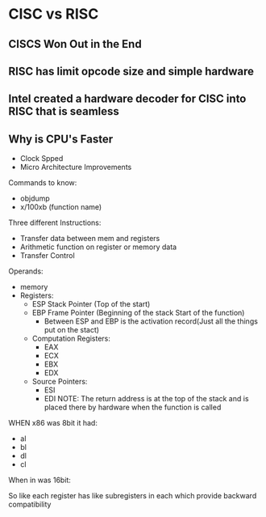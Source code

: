 # CISC vs RISC

## CISCS Won Out in the End

## RISC has limit opcode size and simple hardware

## Intel created a hardware decoder for CISC into RISC that is seamless

## Why is CPU's Faster

* Clock Spped
* Micro Architecture Improvements

Commands to know:
* objdump
* x/100xb (function name)

Three different Instructions:
* Transfer data between mem and registers
* Arithmetic function on register or memory data
* Transfer Control

Operands:
* memory
* Registers:
  * ESP Stack Pointer (Top of the start)
  * EBP Frame Pointer (Beginning of the stack Start of the function)
    * Between ESP and EBP is the activation record(Just all the things put on the stact)
  * Computation Registers:
    * EAX
    * ECX
    * EBX
    * EDX
  * Source Pointers:
    * ESI
    * EDI
NOTE: The return address is at the top of the stack and is placed there by hardware when the function is called

WHEN x86 was 8bit it had:
* al
* bl
* dl
* cl

When in was 16bit:

So like each register has like subregisters in each which provide backward compatibility
